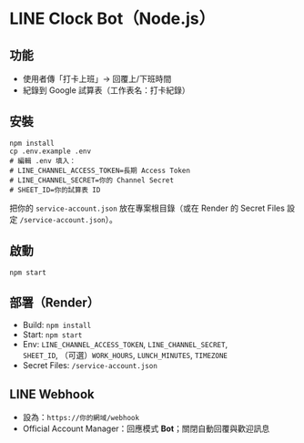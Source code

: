 # LINE Clock Bot（Node.js）

## 功能
- 使用者傳「打卡上班」→ 回覆上/下班時間
- 紀錄到 Google 試算表（工作表名：打卡紀錄）

## 安裝
```
npm install
cp .env.example .env
# 編輯 .env 填入：
# LINE_CHANNEL_ACCESS_TOKEN=長期 Access Token
# LINE_CHANNEL_SECRET=你的 Channel Secret
# SHEET_ID=你的試算表 ID
```
把你的 `service-account.json` 放在專案根目錄（或在 Render 的 Secret Files 設定 `/service-account.json`）。

## 啟動
```
npm start
```

## 部署（Render）
- Build: `npm install`
- Start: `npm start`
- Env: `LINE_CHANNEL_ACCESS_TOKEN`, `LINE_CHANNEL_SECRET`, `SHEET_ID`, （可選）`WORK_HOURS`, `LUNCH_MINUTES`, `TIMEZONE`
- Secret Files: `/service-account.json`

## LINE Webhook
- 設為：`https://你的網域/webhook`
- Official Account Manager：回應模式 **Bot**；關閉自動回覆與歡迎訊息
